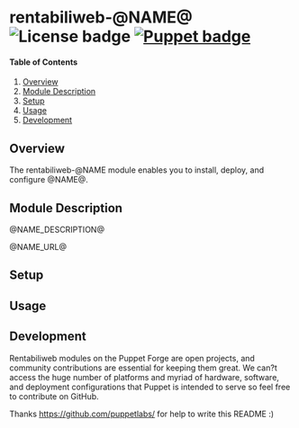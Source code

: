 # rentabiliweb-@NAME@ ![License badge][license-img] [![Puppet badge][puppet-img]][puppet-url]

#### Table of Contents

1. [Overview](#overview)
2. [Module Description](#module-description)
3. [Setup](#setup)
4. [Usage](#usage)
5. [Development](#development)

## Overview

The  rentabiliweb-@NAME module  enables you  to install,  deploy, and  configure
@NAME@.

## Module Description

@NAME_DESCRIPTION@

@NAME_URL@

## Setup

## Usage

## Development

Rentabiliweb  modules on  the  Puppet  Forge are  open  projects, and  community
contributions are  essential for keeping  them great.  We can?t access  the huge
number  of   platforms  and  myriad   of  hardware,  software,   and  deployment
configurations that  Puppet is intended to  serve so feel free  to contribute on
GitHub.

Thanks https://github.com/puppetlabs/ for help to write this README :)

[license-img]: https://img.shields.io/badge/license-ISC-blue.svg "License"
[puppet-img]: https://img.shields.io/puppetforge/dt/rentabiliweb/@NAME@.svg "Puppet Forge"
[puppet-url]: https://forge.puppetlabs.com/rentabiliweb/@NAME@ "Puppet Forge"

